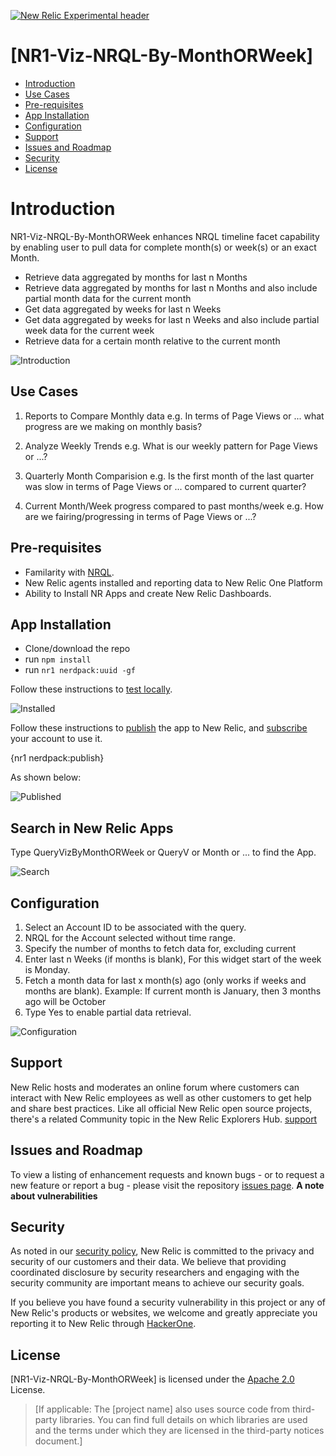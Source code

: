 [![New Relic Experimental header](https://github.com/newrelic/opensource-website/raw/master/src/images/categories/Experimental.png)](https://opensource.newrelic.com/oss-category/#new-relic-experimental)

# [NR1-Viz-NRQL-By-MonthORWeek] 

   - [Introduction](#intro)
   - [Use Cases](#use-cases)
   - [Pre-requisites](#pre-reqs)
   - [App Installation](#install)
   - [Configuration](#config)
   - [Support](#support)
   - [Issues and Roadmap](#issues)
   - [Security](#security)
   - [License](#license)

# Introduction <a id="intro"></a>

NR1-Viz-NRQL-By-MonthORWeek enhances NRQL timeline facet capability by enabling user to pull data for complete month(s) or week(s) or an exact Month.

   - Retrieve data aggregated by months for last n Months
   - Retrieve data aggregated by months for last n Months and also include partial month data for the current month
   - Get data aggregated by weeks for last n Weeks
   - Get data aggregated by weeks for last n Weeks and also include partial week data for the current week
   - Retrieve data for a certain month relative to the current month

   ![Introduction](Docs/Intro.png)

## Use Cases <a id="use-cases"></a>

   1. Reports to Compare Monthly data 
      e.g. In terms of Page Views or ... what progress are we making on monthly basis?

   2. Analyze Weekly Trends
      e.g. What is our weekly pattern for Page Views or ...?

   3. Quarterly Month Comparision
      e.g. Is the first month of the last quarter was slow in terms of Page Views or ... compared to current quarter?

   4. Current Month/Week progress compared to past months/week 
      e.g. How are we fairing/progressing in terms of Page Views or ...?

## Pre-requisites <a id="pre-reqs"></a>

   - Familarity with [NRQL](https://docs.newrelic.com/docs/query-your-data/nrql-new-relic-query-language/get-started/introduction-nrql-new-relics-query-language/).
   - New Relic agents installed and reporting data to New Relic One Platform
   - Ability to Install NR Apps and create New Relic Dashboards. 

## App Installation <a id="install"></a>

   - Clone/download the repo
   - run `npm install`
   - run `nr1 nerdpack:uuid -gf`

   Follow these instructions to [test locally](https://developer.newrelic.com/build-apps/publish-deploy/serve/).

   ![Installed](Docs/Install.png)

   Follow these instructions to [publish](https://developer.newrelic.com/build-apps/publish-deploy/publish/) the app to New Relic, and [subscribe](https://developer.newrelic.com/build-apps/publish-deploy/subscribe/) your account to use it.

   {nr1 nerdpack:publish}
   
   As shown below:
   
   ![Published](Docs/Publish.png)

## Search in New Relic Apps <a id="search"></a>
   Type QueryVizByMonthORWeek  or  QueryV  or  Month or ... to find the App.
   
   ![Search](Docs/Search.png)
   

## Configuration  <a id="config"></a>
   1. Select an Account ID to be associated with the query. 
   2. NRQL for the Account selected without time range.
   3. Specify the number of months to fetch data for, excluding current
   4. Enter last n Weeks (if months is blank), For this widget start of the week is Monday.
   5. Fetch a month data for last x month(s) ago (only works if weeks and months are blank). Example: If current month is January, then 3 months ago will be October
   6. Type Yes to enable partial data retrieval.

   ![Configuration](Docs/Config.png)

## Support  <a id="support"></a>

   New Relic hosts and moderates an online forum where customers can interact with New Relic employees as well as other customers to get help and share best practices. Like all official New Relic open source projects, there's a related Community topic in the New Relic Explorers Hub. [support](https://github.com/newrelic-experimental/NR1-Viz-NRQL-By-MonthORWeek/issues)

## Issues and Roadmap <a id="issues"></a>

   To view a listing of enhancement requests and known bugs - or to request a new feature or report a bug - please visit the repository [issues page](https://github.com/newrelic-experimental/NR1-Viz-NRQL-By-MonthORWeek/issues).
   **A note about vulnerabilities**

## Security <a id="security"></a>

   As noted in our [security policy](../../security/policy), New Relic is committed to the privacy and security of our customers and their data. We believe that providing coordinated disclosure by security researchers and engaging with the security community are important means to achieve our security goals.

   If you believe you have found a security vulnerability in this project or any of New Relic's products or websites, we welcome and greatly appreciate you reporting it to New Relic through [HackerOne](https://hackerone.com/newrelic).

## License <a id="license"></a>
   [NR1-Viz-NRQL-By-MonthORWeek] is licensed under the [Apache 2.0](http://apache.org/licenses/LICENSE-2.0.txt) License.
   >[If applicable: The [project name] also uses source code from third-party libraries. You can find full details on which libraries are used and the terms under which they are licensed in the third-party notices document.]
